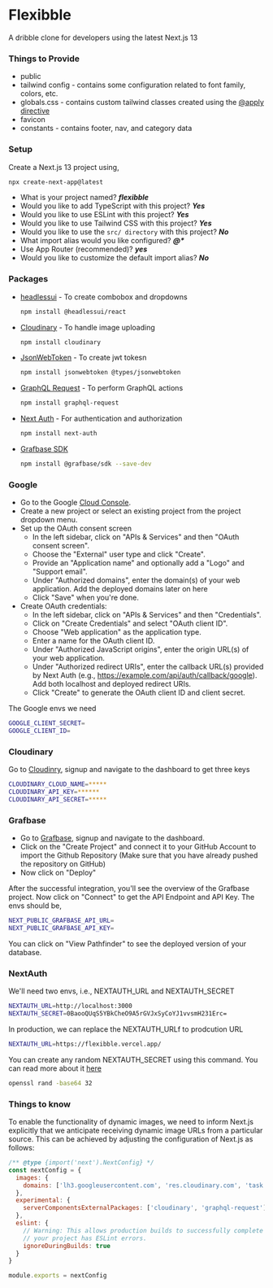 # Flexibble

A dribble clone for developers using the latest Next.js 13

### Things to Provide

- public 
- tailwind config - contains some configuration related to font family, colors, etc.
- globals.css - contains custom tailwind classes created using the [@apply directive](https://tailwindcss.com/docs/functions-and-directives#apply)
- favicon
- constants - contains footer, nav, and category data

### Setup

Create a Next.js 13 project using,

```bash
npx create-next-app@latest
```

- What is your project named? **_flexibble_**
- Would you like to add TypeScript with this project? **_Yes_**
- Would you like to use ESLint with this project? **_Yes_**
- Would you like to use Tailwind CSS with this project? **_Yes_**
- Would you like to use the `src/ directory` with this project? **_No_**
- What import alias would you like configured? **_@\*_**
- Use App Router (recommended)?  **_yes_**
- Would you like to customize the default import alias? **_No_**

### Packages

- [headlessui](https://headlessui.com/) - To create combobox and dropdowns
  ```bash
  npm install @headlessui/react
  ```
- [Cloudinary](https://cloudinary.com/) - To handle image uploading
  ```bash
  npm install cloudinary
  ```
- [JsonWebToken](https://www.npmjs.com/package/jsonwebtoken) - To create jwt tokesn
  ```bash
  npm install jsonwebtoken @types/jsonwebtoken
  ```
- [GraphQL Request](https://www.npmjs.com/package/graphql-request) - To perform GraphQL actions
  ```bash
  npm install graphql-request
  ```
- [Next Auth](https://next-auth.js.org/getting-started/introduction) - For authentication and authorization
  ```bash
  npm install next-auth
  ```
- [Grafbase SDK](https://www.npmjs.com/package/@grafbase/sdk) 
  ```bash
  npm install @grafbase/sdk --save-dev
  ```

### Google
- Go to the Google [Cloud Console](https://console.cloud.google.com/).
- Create a new project or select an existing project from the project dropdown menu.
- Set up the OAuth consent screen
  - In the left sidebar, click on "APIs & Services" and then "OAuth consent screen".
  - Choose the "External" user type and click "Create".
  - Provide an "Application name" and optionally add a "Logo" and "Support email".
  - Under "Authorized domains", enter the domain(s) of your web application. Add the deployed domains later on here
  - Click "Save" when you're done.
- Create OAuth credentials:
  - In the left sidebar, click on "APIs & Services" and then "Credentials".
  - Click on "Create Credentials" and select "OAuth client ID".
  - Choose "Web application" as the application type.
  - Enter a name for the OAuth client ID.
  - Under "Authorized JavaScript origins", enter the origin URL(s) of your web application.
  - Under "Authorized redirect URIs", enter the callback URL(s) provided by Next Auth (e.g., https://example.com/api/auth/callback/google). Add both localhost and deployed redirect URIs. 
  - Click "Create" to generate the OAuth client ID and client secret.

The Google envs we need
```bash
GOOGLE_CLIENT_SECRET=
GOOGLE_CLIENT_ID=
```

### Cloudinary

Go to [Cloudinry](https://cloudinary.com/), signup and navigate to the dashboard to get three keys
```bash
CLOUDINARY_CLOUD_NAME=*****
CLOUDINARY_API_KEY=******
CLOUDINARY_API_SECRET=*****
```

### Grafbase

- Go to [Grafbase](https://grafbase.com/), signup and navigate to the dashboard.
- Click on the "Create Project" and connect it to your GitHub Account to import the Github Repository (Make sure that you have already pushed the repository on GitHub)
- Now click on "Deploy"

After the successful integration, you'll see the overview of the Grafbase project. Now click on "Connect" to get the API Endpoint and API Key. The envs should be, 
```bash
NEXT_PUBLIC_GRAFBASE_API_URL=
NEXT_PUBLIC_GRAFBASE_API_KEY=
```

You can click on "View Pathfinder" to see the deployed version of your database. 

### NextAuth
We'll need two envs, i.e., NEXTAUTH_URL and NEXTAUTH_SECRET

```bash
NEXTAUTH_URL=http://localhost:3000
NEXTAUTH_SECRET=0BaooQUqS5YBkCheO9A5rGVJxSyCoYJ1vvsmH231Erc=
```

In production, we can replace the NEXTAUTH_URLf to prodcution URL
```bash
NEXTAUTH_URL=https://flexibble.vercel.app/
```

You can create any random NEXTAUTH_SECRET using this command. You can read more about it [here](https://next-auth.js.org/configuration/options#secret)
```bash
openssl rand -base64 32
```

### Things to know

To enable the functionality of dynamic images, we need to inform Next.js explicitly that we anticipate receiving dynamic image URLs from a particular source. This can be achieved by adjusting the configuration of Next.js as follows:

```javascript
/** @type {import('next').NextConfig} */
const nextConfig = {
  images: {
    domains: ['lh3.googleusercontent.com', 'res.cloudinary.com', 'task.com']
  },
  experimental: {
    serverComponentsExternalPackages: ['cloudinary', 'graphql-request']
  },
  eslint: {
    // Warning: This allows production builds to successfully complete even if
    // your project has ESLint errors.
    ignoreDuringBuilds: true
  }
}

module.exports = nextConfig
```
